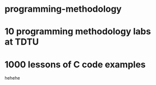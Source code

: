 # programming-methodology
# 10 programming methodology labs at TDTU 
# 1000 lessons of C code examples

hehehe